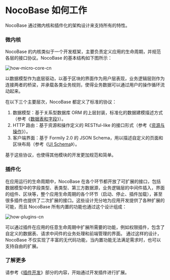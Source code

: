 # NocoBase 如何工作

NocoBase 通过微内核和插件化的架构设计来支持所有的特性。

### 微内核
NocoBase 的内核类似于一个开发框架，主要负责定义应用的生命周期，并规范各层的接口协议。NocoBase 的基本结构如下图所示：

![how-micro-core-cn](https://static-docs.nocobase.com/how-micro-core-cn.png)

以数据模型作为底层驱动，以基于区块的界面作为用户层表现，业务逻辑层则作为连接两者的桥梁，并承载各类业务规则，使得业务数据可以通过用户的操作循环流动起来。

在以下三个主要层次，NocoBase 都定义了标准的协议：
1. 数据模型：基于关系型数据库 ORM 的上层封装，标准化的数据建模描述方式（参考《[数据表和字段](/development/server/collections)》）。
2. HTTP 路由：基于资源和操作定义的 RESTful-like 的接口形式（参考《[资源与操作](/development/server/resources-actions)》）。
3. 客户端界面：基于 Formily 2.0 的 JSON Schema，用以描述自定义的页面和区块布局（参考《[UI Schema](/development/client/ui-schema/quick-start)》）。

基于这些协议，也使得其他模块的开发更加规范和简单。

### 插件化

在应用运行的生命周期中，NocoBase 在各个环节都开放了可扩展的接口，包括数据模型中的字段类型、表类型、第三方数据源，业务逻辑层的中间件插入，界面的组件、区块等，整个应用生命周期的各个环节（启动、停止、插件加载），甚至很多插件也提供了二次扩展的接口。这些设计充分地为应用开发提供了各种扩展的可能，而且 NocoBase 所有内置的功能也通过这个设计组成：

![how-plugins-cn](https://static-docs.nocobase.com/how-plugins-cn.png)

可以通过插件在应用的任意生命周期中扩展所需要的功能，例如权限插件，包含了自定义的数据表、请求中间件的业务处理和前端管理的界面。
通过这样的设计，NocoBase 不仅实现了丰富的无代码功能，当内置功能无法满足需求时，也可以支持自由的扩展。

### 了解更多

请参考《[插件开发](/development)》部分的内容，开始通过开发插件进行扩展。